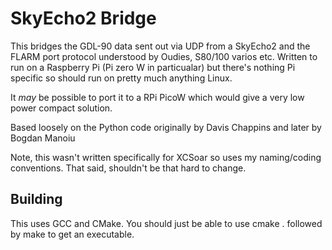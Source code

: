 # SkyEcho2 Bridge

This bridges the GDL-90 data sent out via UDP from a SkyEcho2 and the FLARM port protocol
understood by Oudies, S80/100 varios etc.
Written to run on a Raspberry Pi (Pi zero W in particualar) but there's nothing Pi specific
so should run on pretty much anything Linux.  

It *may* be possible to port it to a RPi PicoW which would give a very low power compact solution.

Based loosely on the Python code originally by Davis Chappins and later by Bogdan Manoiu

Note, this wasn't written specifically for XCSoar so uses my naming/coding conventions. That said, 
shouldn't be that hard to change. 

## Building
This uses GCC and CMake.  You should just be able to use cmake . followed by make to get an 
executable.